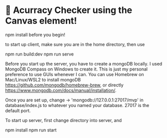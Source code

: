# 🚀 Acurracy Checker using the Canvas element!

npm install before you begin!

to start up client, make sure you are in the home directory, then use

  npm run build:dev
  npm run serve

Before you start up the server, you have to create a mongoDB locally.
I used MongoDB Compass on Windows to create it. This is just my personal preference
to use GUIs whenever I can. You can use Homebrew on Mac/Linux/WSL2 to install mongoDB
https://github.com/mongodb/homebrew-brew, or directly https://www.mongodb.com/docs/manual/installation/.


Once you are set up, change -> 'mongodb://127.0.0.1:27017/mvp' in database/index.js to whatever you named your
database. 27017 is the default port.


To start up server, first change directory into server, and

npm install
npm run start


